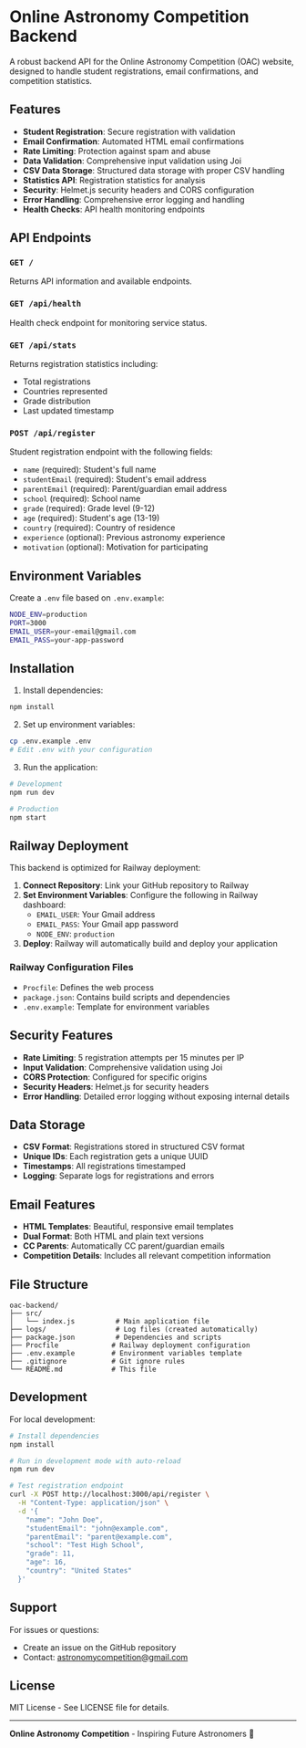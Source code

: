 # Online Astronomy Competition Backend

A robust backend API for the Online Astronomy Competition (OAC) website, designed to handle student registrations, email confirmations, and competition statistics.

## Features

- **Student Registration**: Secure registration with validation
- **Email Confirmation**: Automated HTML email confirmations
- **Rate Limiting**: Protection against spam and abuse
- **Data Validation**: Comprehensive input validation using Joi
- **CSV Data Storage**: Structured data storage with proper CSV handling
- **Statistics API**: Registration statistics for analysis
- **Security**: Helmet.js security headers and CORS configuration
- **Error Handling**: Comprehensive error logging and handling
- **Health Checks**: API health monitoring endpoints

## API Endpoints

### `GET /`
Returns API information and available endpoints.

### `GET /api/health`
Health check endpoint for monitoring service status.

### `GET /api/stats`
Returns registration statistics including:
- Total registrations
- Countries represented
- Grade distribution
- Last updated timestamp

### `POST /api/register`
Student registration endpoint with the following fields:
- `name` (required): Student's full name
- `studentEmail` (required): Student's email address
- `parentEmail` (required): Parent/guardian email address
- `school` (required): School name
- `grade` (required): Grade level (9-12)
- `age` (required): Student's age (13-19)
- `country` (required): Country of residence
- `experience` (optional): Previous astronomy experience
- `motivation` (optional): Motivation for participating

## Environment Variables

Create a `.env` file based on `.env.example`:

```bash
NODE_ENV=production
PORT=3000
EMAIL_USER=your-email@gmail.com
EMAIL_PASS=your-app-password
```

## Installation

1. Install dependencies:
```bash
npm install
```

2. Set up environment variables:
```bash
cp .env.example .env
# Edit .env with your configuration
```

3. Run the application:
```bash
# Development
npm run dev

# Production
npm start
```

## Railway Deployment

This backend is optimized for Railway deployment:

1. **Connect Repository**: Link your GitHub repository to Railway
2. **Set Environment Variables**: Configure the following in Railway dashboard:
   - `EMAIL_USER`: Your Gmail address
   - `EMAIL_PASS`: Your Gmail app password
   - `NODE_ENV`: `production`
3. **Deploy**: Railway will automatically build and deploy your application

### Railway Configuration Files

- `Procfile`: Defines the web process
- `package.json`: Contains build scripts and dependencies
- `.env.example`: Template for environment variables

## Security Features

- **Rate Limiting**: 5 registration attempts per 15 minutes per IP
- **Input Validation**: Comprehensive validation using Joi
- **CORS Protection**: Configured for specific origins
- **Security Headers**: Helmet.js for security headers
- **Error Handling**: Detailed error logging without exposing internal details

## Data Storage

- **CSV Format**: Registrations stored in structured CSV format
- **Unique IDs**: Each registration gets a unique UUID
- **Timestamps**: All registrations timestamped
- **Logging**: Separate logs for registrations and errors

## Email Features

- **HTML Templates**: Beautiful, responsive email templates
- **Dual Format**: Both HTML and plain text versions
- **CC Parents**: Automatically CC parent/guardian emails
- **Competition Details**: Includes all relevant competition information

## File Structure

```
oac-backend/
├── src/
│   └── index.js          # Main application file
├── logs/                 # Log files (created automatically)
├── package.json          # Dependencies and scripts
├── Procfile             # Railway deployment configuration
├── .env.example         # Environment variables template
├── .gitignore           # Git ignore rules
└── README.md            # This file
```

## Development

For local development:

```bash
# Install dependencies
npm install

# Run in development mode with auto-reload
npm run dev

# Test registration endpoint
curl -X POST http://localhost:3000/api/register \
  -H "Content-Type: application/json" \
  -d '{
    "name": "John Doe",
    "studentEmail": "john@example.com",
    "parentEmail": "parent@example.com",
    "school": "Test High School",
    "grade": 11,
    "age": 16,
    "country": "United States"
  }'
```

## Support

For issues or questions:
- Create an issue on the GitHub repository
- Contact: astronomycompetition@gmail.com

## License

MIT License - See LICENSE file for details.

---

**Online Astronomy Competition** - Inspiring Future Astronomers 🌟
